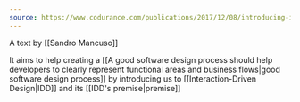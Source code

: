 ```yaml
---
source: https://www.codurance.com/publications/2017/12/08/introducing-idd
---
```

A text by [[Sandro Mancuso]]

It aims to help creating a [[A good software design process should help developers to clearly represent functional areas and business flows|good software design process]]  by introducing us to [[Interaction-Driven Design|IDD]] and its [[IDD's premise|premise]]